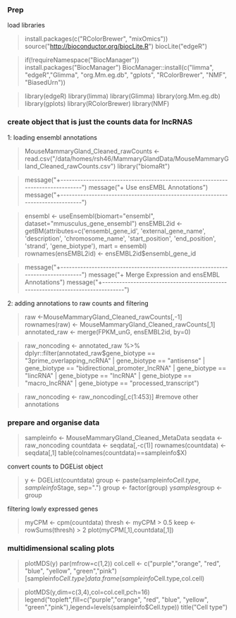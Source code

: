 ### Prep

load libraries 

> install.packages(c("RColorBrewer", "mixOmics"))
> source("http://bioconductor.org/biocLite.R")
> biocLite("edgeR")

> if(!requireNamespace("BiocManager"))
>   install.packages("BiocManager")
> BiocManager::install(c("limma", "edgeR","Glimma", "org.Mm.eg.db", "gplots", "RColorBrewer", "NMF", "BiasedUrn"))

> library(edgeR)
> library(limma)
> library(Glimma)
> library(org.Mm.eg.db)
> library(gplots)
> library(RColorBrewer)
> library(NMF)

### create object that is just the counts data for lncRNAS

1: loading ensembl annotations

> MouseMammaryGland_Cleaned_rawCounts <- read.csv("/data/homes/rsh46/MammaryGlandData/MouseMammaryGland_Cleaned_rawCounts.csv")
> library("biomaRt")

> message("+-------------------------------------------------------------------------------")
> message("+ Use ensEMBL Annotations")
> message("+-------------------------------------------------------------------------------")

> ensembl    <- useEnsembl(biomart="ensembl", dataset="mmusculus_gene_ensembl")
> ensEMBL2id <- getBM(attributes=c('ensembl_gene_id', 'external_gene_name', 'description',
>                                  'chromosome_name', 'start_position', 'end_position', 
>                                  'strand', 'gene_biotype'), mart = ensembl)  
> rownames(ensEMBL2id) <- ensEMBL2id$ensembl_gene_id

> message("+-------------------------------------------------------------------------------")
> message("+ Merge Expression and ensEMBL Annotations")
> message("+-------------------------------------------------------------------------------")

2: adding annotations to raw counts and filtering 

> raw <-MouseMammaryGland_Cleaned_rawCounts[,-1]
> rownames(raw) <- MouseMammaryGland_Cleaned_rawCounts[,1]
> annotated_raw  <- merge(FPKM_unG, ensEMBL2id, by=0)

> raw_noncoding <- annotated_raw %>% dplyr::filter(annotated_raw$gene_biotype == 
>                                                    "3prime_overlapping_ncRNA" |
>                                                    gene_biotype == "antisense" |
>                                                    gene_biotype == "bidirectional_promoter_lncRNA" |
>                                                    gene_biotype == "lincRNA" |
>                                                    gene_biotype == "lncRNA" |
>                                                    gene_biotype == "macro_lncRNA" |
>                                                    gene_biotype ==  "processed_transcript")


> raw_noncoding <- raw_noncoding[,c(1:453)] #remove other annotations

### prepare and organise data

> sampleinfo <- MouseMammaryGland_Cleaned_MetaData
> seqdata <- raw_noncoding
> countdata <- seqdata[,-c(1)]
> rownames(countdata) <- seqdata[,1]
> table(colnames(countdata)==sampleinfo$X)

convert counts to DGEList object 

> y <- DGEList(countdata)
> group <- paste(sampleinfo$Cell.type, sampleinfo$Stage, sep=".")
> group <- factor(group)
> y$samples$group <- group

filtering lowly expressed genes

> myCPM <- cpm(countdata)
> thresh <- myCPM > 0.5
> keep <- rowSums(thresh) > 2
> plot(myCPM[,1],countdata[,1])

### multidimensional scaling plots

> plotMDS(y)
> par(mfrow=c(1,2))
> col.cell <- c("purple","orange", "red", "blue", "yellow", "green","pink")[sampleinfo$Cell.type]
> data.frame(sampleinfo$Cell.type,col.cell)

> plotMDS(y,dim=c(3,4),col=col.cell,pch=16)
> legend("topleft",fill=c("purple","orange", "red", "blue", "yellow", "green","pink"),legend=levels(sampleinfo$Cell.type))
> title("Cell type")
